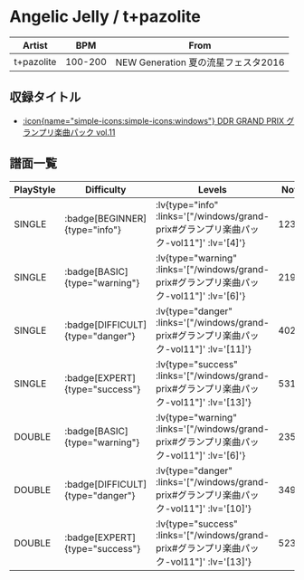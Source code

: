 # Angelic Jelly / t+pazolite

|Artist|BPM|From|
|------|---|----|
|t+pazolite|100-200|NEW Generation 夏の流星フェスタ2016|

## 収録タイトル

- [:icon{name="simple-icons:simple-icons:windows"} DDR GRAND PRIX グランプリ楽曲パック vol.11](/windows/grand-prix#グランプリ楽曲パック-vol11)

## 譜面一覧

|PlayStyle|Difficulty|Levels|Notes|Movie|
|---------|----------|------|-----|-----|
|SINGLE| :badge[BEGINNER]{type="info"} | :lv{type="info" :links='["/windows/grand-prix#グランプリ楽曲パック-vol11"]' :lv='[4]'} |123/7||
|SINGLE| :badge[BASIC]{type="warning"} | :lv{type="warning" :links='["/windows/grand-prix#グランプリ楽曲パック-vol11"]' :lv='[6]'} |219/20||
|SINGLE| :badge[DIFFICULT]{type="danger"} | :lv{type="danger" :links='["/windows/grand-prix#グランプリ楽曲パック-vol11"]' :lv='[11]'} |402/8||
|SINGLE| :badge[EXPERT]{type="success"} | :lv{type="success" :links='["/windows/grand-prix#グランプリ楽曲パック-vol11"]' :lv='[13]'} |531/2||
|DOUBLE| :badge[BASIC]{type="warning"} | :lv{type="warning" :links='["/windows/grand-prix#グランプリ楽曲パック-vol11"]' :lv='[6]'} |235/14||
|DOUBLE| :badge[DIFFICULT]{type="danger"} | :lv{type="danger" :links='["/windows/grand-prix#グランプリ楽曲パック-vol11"]' :lv='[10]'} |349/9||
|DOUBLE| :badge[EXPERT]{type="success"} | :lv{type="success" :links='["/windows/grand-prix#グランプリ楽曲パック-vol11"]' :lv='[13]'} |523/4||
